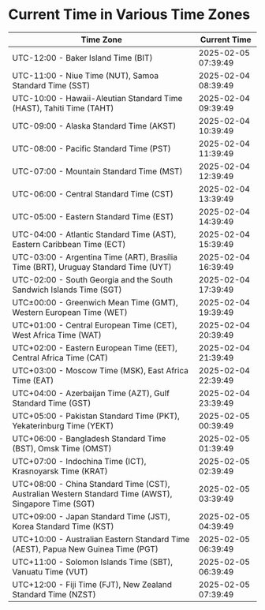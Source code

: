 # Current Time in Various Time Zones

| Time Zone | Current Time |
|-----------|--------------|
| UTC-12:00 - Baker Island Time (BIT) | 2025-02-05 07:39:49 |
| UTC-11:00 - Niue Time (NUT), Samoa Standard Time (SST) | 2025-02-04 08:39:49 |
| UTC-10:00 - Hawaii-Aleutian Standard Time (HAST), Tahiti Time (TAHT) | 2025-02-04 09:39:49 |
| UTC-09:00 - Alaska Standard Time (AKST) | 2025-02-04 10:39:49 |
| UTC-08:00 - Pacific Standard Time (PST) | 2025-02-04 11:39:49 |
| UTC-07:00 - Mountain Standard Time (MST) | 2025-02-04 12:39:49 |
| UTC-06:00 - Central Standard Time (CST) | 2025-02-04 13:39:49 |
| UTC-05:00 - Eastern Standard Time (EST) | 2025-02-04 14:39:49 |
| UTC-04:00 - Atlantic Standard Time (AST), Eastern Caribbean Time (ECT) | 2025-02-04 15:39:49 |
| UTC-03:00 - Argentina Time (ART), Brasília Time (BRT), Uruguay Standard Time (UYT) | 2025-02-04 16:39:49 |
| UTC-02:00 - South Georgia and the South Sandwich Islands Time (SGT) | 2025-02-04 17:39:49 |
| UTC±00:00 - Greenwich Mean Time (GMT), Western European Time (WET) | 2025-02-04 19:39:49 |
| UTC+01:00 - Central European Time (CET), West Africa Time (WAT) | 2025-02-04 20:39:49 |
| UTC+02:00 - Eastern European Time (EET), Central Africa Time (CAT) | 2025-02-04 21:39:49 |
| UTC+03:00 - Moscow Time (MSK), East Africa Time (EAT) | 2025-02-04 22:39:49 |
| UTC+04:00 - Azerbaijan Time (AZT), Gulf Standard Time (GST) | 2025-02-04 23:39:49 |
| UTC+05:00 - Pakistan Standard Time (PKT), Yekaterinburg Time (YEKT) | 2025-02-05 00:39:49 |
| UTC+06:00 - Bangladesh Standard Time (BST), Omsk Time (OMST) | 2025-02-05 01:39:49 |
| UTC+07:00 - Indochina Time (ICT), Krasnoyarsk Time (KRAT) | 2025-02-05 02:39:49 |
| UTC+08:00 - China Standard Time (CST), Australian Western Standard Time (AWST), Singapore Time (SGT) | 2025-02-05 03:39:49 |
| UTC+09:00 - Japan Standard Time (JST), Korea Standard Time (KST) | 2025-02-05 04:39:49 |
| UTC+10:00 - Australian Eastern Standard Time (AEST), Papua New Guinea Time (PGT) | 2025-02-05 06:39:49 |
| UTC+11:00 - Solomon Islands Time (SBT), Vanuatu Time (VUT) | 2025-02-05 06:39:49 |
| UTC+12:00 - Fiji Time (FJT), New Zealand Standard Time (NZST) | 2025-02-05 07:39:49 |
